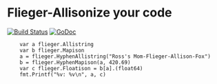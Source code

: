 # Flieger-Allisonize your code

[![Build Status](https://travis-ci.org/mikeynap/flieger.svg?branch=master)](https://travis-ci.org/mikeynap/flieger)
[![GoDoc](https://godoc.org/github.com/mikeynap/flieger?status.png)](https://godoc.org/github.com/mikeynap/flieger)

```
	var a flieger.Allistring
	var b flieger.Mapison
	a = flieger.HyphenAllistring("Ross's Mom-Flieger-Allison-Fox")
	b = flieger.HyphenMapison(a, 420.69)
	var c flieger.Floatison = b[a].(float64)
	fmt.Printf("%v: %v\n", a, c)
```
